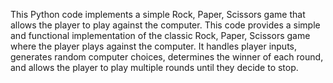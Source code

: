 This Python code implements a simple Rock, Paper, Scissors game that allows the player to play against the computer.
This code provides a simple and functional implementation of the classic Rock, Paper, Scissors game where the player plays against the computer. It handles player inputs, generates random computer choices, determines the winner of each round, and allows the player to play multiple rounds until they decide to stop.
